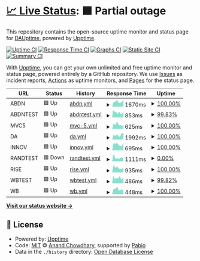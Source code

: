 # [📈 Live Status](https://DAUptime.github.io/upptime): <!--live status--> **🟧 Partial outage**

This repository contains the open-source uptime monitor and status page for [DAUptime](https://DAUptime.github.io/upptime), powered by [Upptime](https://github.com/upptime/upptime).

[![Uptime CI](https://github.com/DAUptime/upptime/workflows/Uptime%20CI/badge.svg)](https://github.com/DAUptime/upptime/actions?query=workflow%3A%22Uptime+CI%22)
[![Response Time CI](https://github.com/DAUptime/upptime/workflows/Response%20Time%20CI/badge.svg)](https://github.com/DAUptime/upptime/actions?query=workflow%3A%22Response+Time+CI%22)
[![Graphs CI](https://github.com/DAUptime/upptime/workflows/Graphs%20CI/badge.svg)](https://github.com/DAUptime/upptime/actions?query=workflow%3A%22Graphs+CI%22)
[![Static Site CI](https://github.com/DAUptime/upptime/workflows/Static%20Site%20CI/badge.svg)](https://github.com/DAUptime/upptime/actions?query=workflow%3A%22Static+Site+CI%22)
[![Summary CI](https://github.com/DAUptime/upptime/workflows/Summary%20CI/badge.svg)](https://github.com/DAUptime/upptime/actions?query=workflow%3A%22Summary+CI%22)

With [Upptime](https://upptime.js.org), you can get your own unlimited and free uptime monitor and status page, powered entirely by a GitHub repository. We use [Issues](https://github.com/DAUptime/upptime/issues) as incident reports, [Actions](https://github.com/DAUptime/upptime/actions) as uptime monitors, and [Pages](https://DAUptime.github.io/upptime) for the status page.

<!--start: status pages-->
<!-- This summary is generated by Upptime (https://github.com/upptime/upptime) -->
<!-- Do not edit this manually, your changes will be overwritten -->
<!-- prettier-ignore -->
| URL | Status | History | Response Time | Uptime |
| --- | ------ | ------- | ------------- | ------ |
| <img alt="" src="https://icons.duckduckgo.com/ip3/null.ico" height="13"> ABDN | 🟩 Up | [abdn.yml](https://github.com/DAUptime/upptime/commits/HEAD/history/abdn.yml) | <details><summary><img alt="Response time graph" src="./graphs/abdn/response-time-week.png" height="20"> 1670ms</summary><br><a href="https://DAUptime.github.io/upptime/history/abdn"><img alt="Response time 1169" src="https://img.shields.io/endpoint?url=https%3A%2F%2Fraw.githubusercontent.com%2FDAUptime%2Fupptime%2FHEAD%2Fapi%2Fabdn%2Fresponse-time.json"></a><br><a href="https://DAUptime.github.io/upptime/history/abdn"><img alt="24-hour response time 1879" src="https://img.shields.io/endpoint?url=https%3A%2F%2Fraw.githubusercontent.com%2FDAUptime%2Fupptime%2FHEAD%2Fapi%2Fabdn%2Fresponse-time-day.json"></a><br><a href="https://DAUptime.github.io/upptime/history/abdn"><img alt="7-day response time 1670" src="https://img.shields.io/endpoint?url=https%3A%2F%2Fraw.githubusercontent.com%2FDAUptime%2Fupptime%2FHEAD%2Fapi%2Fabdn%2Fresponse-time-week.json"></a><br><a href="https://DAUptime.github.io/upptime/history/abdn"><img alt="30-day response time 1586" src="https://img.shields.io/endpoint?url=https%3A%2F%2Fraw.githubusercontent.com%2FDAUptime%2Fupptime%2FHEAD%2Fapi%2Fabdn%2Fresponse-time-month.json"></a><br><a href="https://DAUptime.github.io/upptime/history/abdn"><img alt="1-year response time 1169" src="https://img.shields.io/endpoint?url=https%3A%2F%2Fraw.githubusercontent.com%2FDAUptime%2Fupptime%2FHEAD%2Fapi%2Fabdn%2Fresponse-time-year.json"></a></details> | <details><summary><a href="https://DAUptime.github.io/upptime/history/abdn">100.00%</a></summary><a href="https://DAUptime.github.io/upptime/history/abdn"><img alt="All-time uptime 99.95%" src="https://img.shields.io/endpoint?url=https%3A%2F%2Fraw.githubusercontent.com%2FDAUptime%2Fupptime%2FHEAD%2Fapi%2Fabdn%2Fuptime.json"></a><br><a href="https://DAUptime.github.io/upptime/history/abdn"><img alt="24-hour uptime 100.00%" src="https://img.shields.io/endpoint?url=https%3A%2F%2Fraw.githubusercontent.com%2FDAUptime%2Fupptime%2FHEAD%2Fapi%2Fabdn%2Fuptime-day.json"></a><br><a href="https://DAUptime.github.io/upptime/history/abdn"><img alt="7-day uptime 100.00%" src="https://img.shields.io/endpoint?url=https%3A%2F%2Fraw.githubusercontent.com%2FDAUptime%2Fupptime%2FHEAD%2Fapi%2Fabdn%2Fuptime-week.json"></a><br><a href="https://DAUptime.github.io/upptime/history/abdn"><img alt="30-day uptime 99.93%" src="https://img.shields.io/endpoint?url=https%3A%2F%2Fraw.githubusercontent.com%2FDAUptime%2Fupptime%2FHEAD%2Fapi%2Fabdn%2Fuptime-month.json"></a><br><a href="https://DAUptime.github.io/upptime/history/abdn"><img alt="1-year uptime 99.95%" src="https://img.shields.io/endpoint?url=https%3A%2F%2Fraw.githubusercontent.com%2FDAUptime%2Fupptime%2FHEAD%2Fapi%2Fabdn%2Fuptime-year.json"></a></details>
| <img alt="" src="https://icons.duckduckgo.com/ip3/null.ico" height="13"> ABDNTEST | 🟩 Up | [abdntest.yml](https://github.com/DAUptime/upptime/commits/HEAD/history/abdntest.yml) | <details><summary><img alt="Response time graph" src="./graphs/abdntest/response-time-week.png" height="20"> 853ms</summary><br><a href="https://DAUptime.github.io/upptime/history/abdntest"><img alt="Response time 861" src="https://img.shields.io/endpoint?url=https%3A%2F%2Fraw.githubusercontent.com%2FDAUptime%2Fupptime%2FHEAD%2Fapi%2Fabdntest%2Fresponse-time.json"></a><br><a href="https://DAUptime.github.io/upptime/history/abdntest"><img alt="24-hour response time 854" src="https://img.shields.io/endpoint?url=https%3A%2F%2Fraw.githubusercontent.com%2FDAUptime%2Fupptime%2FHEAD%2Fapi%2Fabdntest%2Fresponse-time-day.json"></a><br><a href="https://DAUptime.github.io/upptime/history/abdntest"><img alt="7-day response time 853" src="https://img.shields.io/endpoint?url=https%3A%2F%2Fraw.githubusercontent.com%2FDAUptime%2Fupptime%2FHEAD%2Fapi%2Fabdntest%2Fresponse-time-week.json"></a><br><a href="https://DAUptime.github.io/upptime/history/abdntest"><img alt="30-day response time 865" src="https://img.shields.io/endpoint?url=https%3A%2F%2Fraw.githubusercontent.com%2FDAUptime%2Fupptime%2FHEAD%2Fapi%2Fabdntest%2Fresponse-time-month.json"></a><br><a href="https://DAUptime.github.io/upptime/history/abdntest"><img alt="1-year response time 861" src="https://img.shields.io/endpoint?url=https%3A%2F%2Fraw.githubusercontent.com%2FDAUptime%2Fupptime%2FHEAD%2Fapi%2Fabdntest%2Fresponse-time-year.json"></a></details> | <details><summary><a href="https://DAUptime.github.io/upptime/history/abdntest">99.83%</a></summary><a href="https://DAUptime.github.io/upptime/history/abdntest"><img alt="All-time uptime 99.99%" src="https://img.shields.io/endpoint?url=https%3A%2F%2Fraw.githubusercontent.com%2FDAUptime%2Fupptime%2FHEAD%2Fapi%2Fabdntest%2Fuptime.json"></a><br><a href="https://DAUptime.github.io/upptime/history/abdntest"><img alt="24-hour uptime 100.00%" src="https://img.shields.io/endpoint?url=https%3A%2F%2Fraw.githubusercontent.com%2FDAUptime%2Fupptime%2FHEAD%2Fapi%2Fabdntest%2Fuptime-day.json"></a><br><a href="https://DAUptime.github.io/upptime/history/abdntest"><img alt="7-day uptime 99.83%" src="https://img.shields.io/endpoint?url=https%3A%2F%2Fraw.githubusercontent.com%2FDAUptime%2Fupptime%2FHEAD%2Fapi%2Fabdntest%2Fuptime-week.json"></a><br><a href="https://DAUptime.github.io/upptime/history/abdntest"><img alt="30-day uptime 99.96%" src="https://img.shields.io/endpoint?url=https%3A%2F%2Fraw.githubusercontent.com%2FDAUptime%2Fupptime%2FHEAD%2Fapi%2Fabdntest%2Fuptime-month.json"></a><br><a href="https://DAUptime.github.io/upptime/history/abdntest"><img alt="1-year uptime 99.99%" src="https://img.shields.io/endpoint?url=https%3A%2F%2Fraw.githubusercontent.com%2FDAUptime%2Fupptime%2FHEAD%2Fapi%2Fabdntest%2Fuptime-year.json"></a></details>
| <img alt="" src="https://icons.duckduckgo.com/ip3/null.ico" height="13"> MVC5 | 🟩 Up | [mvc-5.yml](https://github.com/DAUptime/upptime/commits/HEAD/history/mvc-5.yml) | <details><summary><img alt="Response time graph" src="./graphs/mvc-5/response-time-week.png" height="20"> 625ms</summary><br><a href="https://DAUptime.github.io/upptime/history/mvc-5"><img alt="Response time 672" src="https://img.shields.io/endpoint?url=https%3A%2F%2Fraw.githubusercontent.com%2FDAUptime%2Fupptime%2FHEAD%2Fapi%2Fmvc-5%2Fresponse-time.json"></a><br><a href="https://DAUptime.github.io/upptime/history/mvc-5"><img alt="24-hour response time 532" src="https://img.shields.io/endpoint?url=https%3A%2F%2Fraw.githubusercontent.com%2FDAUptime%2Fupptime%2FHEAD%2Fapi%2Fmvc-5%2Fresponse-time-day.json"></a><br><a href="https://DAUptime.github.io/upptime/history/mvc-5"><img alt="7-day response time 625" src="https://img.shields.io/endpoint?url=https%3A%2F%2Fraw.githubusercontent.com%2FDAUptime%2Fupptime%2FHEAD%2Fapi%2Fmvc-5%2Fresponse-time-week.json"></a><br><a href="https://DAUptime.github.io/upptime/history/mvc-5"><img alt="30-day response time 664" src="https://img.shields.io/endpoint?url=https%3A%2F%2Fraw.githubusercontent.com%2FDAUptime%2Fupptime%2FHEAD%2Fapi%2Fmvc-5%2Fresponse-time-month.json"></a><br><a href="https://DAUptime.github.io/upptime/history/mvc-5"><img alt="1-year response time 672" src="https://img.shields.io/endpoint?url=https%3A%2F%2Fraw.githubusercontent.com%2FDAUptime%2Fupptime%2FHEAD%2Fapi%2Fmvc-5%2Fresponse-time-year.json"></a></details> | <details><summary><a href="https://DAUptime.github.io/upptime/history/mvc-5">100.00%</a></summary><a href="https://DAUptime.github.io/upptime/history/mvc-5"><img alt="All-time uptime 100.00%" src="https://img.shields.io/endpoint?url=https%3A%2F%2Fraw.githubusercontent.com%2FDAUptime%2Fupptime%2FHEAD%2Fapi%2Fmvc-5%2Fuptime.json"></a><br><a href="https://DAUptime.github.io/upptime/history/mvc-5"><img alt="24-hour uptime 100.00%" src="https://img.shields.io/endpoint?url=https%3A%2F%2Fraw.githubusercontent.com%2FDAUptime%2Fupptime%2FHEAD%2Fapi%2Fmvc-5%2Fuptime-day.json"></a><br><a href="https://DAUptime.github.io/upptime/history/mvc-5"><img alt="7-day uptime 100.00%" src="https://img.shields.io/endpoint?url=https%3A%2F%2Fraw.githubusercontent.com%2FDAUptime%2Fupptime%2FHEAD%2Fapi%2Fmvc-5%2Fuptime-week.json"></a><br><a href="https://DAUptime.github.io/upptime/history/mvc-5"><img alt="30-day uptime 100.00%" src="https://img.shields.io/endpoint?url=https%3A%2F%2Fraw.githubusercontent.com%2FDAUptime%2Fupptime%2FHEAD%2Fapi%2Fmvc-5%2Fuptime-month.json"></a><br><a href="https://DAUptime.github.io/upptime/history/mvc-5"><img alt="1-year uptime 100.00%" src="https://img.shields.io/endpoint?url=https%3A%2F%2Fraw.githubusercontent.com%2FDAUptime%2Fupptime%2FHEAD%2Fapi%2Fmvc-5%2Fuptime-year.json"></a></details>
| <img alt="" src="https://icons.duckduckgo.com/ip3/null.ico" height="13"> DA | 🟩 Up | [da.yml](https://github.com/DAUptime/upptime/commits/HEAD/history/da.yml) | <details><summary><img alt="Response time graph" src="./graphs/da/response-time-week.png" height="20"> 1992ms</summary><br><a href="https://DAUptime.github.io/upptime/history/da"><img alt="Response time 1609" src="https://img.shields.io/endpoint?url=https%3A%2F%2Fraw.githubusercontent.com%2FDAUptime%2Fupptime%2FHEAD%2Fapi%2Fda%2Fresponse-time.json"></a><br><a href="https://DAUptime.github.io/upptime/history/da"><img alt="24-hour response time 1454" src="https://img.shields.io/endpoint?url=https%3A%2F%2Fraw.githubusercontent.com%2FDAUptime%2Fupptime%2FHEAD%2Fapi%2Fda%2Fresponse-time-day.json"></a><br><a href="https://DAUptime.github.io/upptime/history/da"><img alt="7-day response time 1992" src="https://img.shields.io/endpoint?url=https%3A%2F%2Fraw.githubusercontent.com%2FDAUptime%2Fupptime%2FHEAD%2Fapi%2Fda%2Fresponse-time-week.json"></a><br><a href="https://DAUptime.github.io/upptime/history/da"><img alt="30-day response time 1925" src="https://img.shields.io/endpoint?url=https%3A%2F%2Fraw.githubusercontent.com%2FDAUptime%2Fupptime%2FHEAD%2Fapi%2Fda%2Fresponse-time-month.json"></a><br><a href="https://DAUptime.github.io/upptime/history/da"><img alt="1-year response time 1609" src="https://img.shields.io/endpoint?url=https%3A%2F%2Fraw.githubusercontent.com%2FDAUptime%2Fupptime%2FHEAD%2Fapi%2Fda%2Fresponse-time-year.json"></a></details> | <details><summary><a href="https://DAUptime.github.io/upptime/history/da">100.00%</a></summary><a href="https://DAUptime.github.io/upptime/history/da"><img alt="All-time uptime 99.99%" src="https://img.shields.io/endpoint?url=https%3A%2F%2Fraw.githubusercontent.com%2FDAUptime%2Fupptime%2FHEAD%2Fapi%2Fda%2Fuptime.json"></a><br><a href="https://DAUptime.github.io/upptime/history/da"><img alt="24-hour uptime 100.00%" src="https://img.shields.io/endpoint?url=https%3A%2F%2Fraw.githubusercontent.com%2FDAUptime%2Fupptime%2FHEAD%2Fapi%2Fda%2Fuptime-day.json"></a><br><a href="https://DAUptime.github.io/upptime/history/da"><img alt="7-day uptime 100.00%" src="https://img.shields.io/endpoint?url=https%3A%2F%2Fraw.githubusercontent.com%2FDAUptime%2Fupptime%2FHEAD%2Fapi%2Fda%2Fuptime-week.json"></a><br><a href="https://DAUptime.github.io/upptime/history/da"><img alt="30-day uptime 99.96%" src="https://img.shields.io/endpoint?url=https%3A%2F%2Fraw.githubusercontent.com%2FDAUptime%2Fupptime%2FHEAD%2Fapi%2Fda%2Fuptime-month.json"></a><br><a href="https://DAUptime.github.io/upptime/history/da"><img alt="1-year uptime 99.99%" src="https://img.shields.io/endpoint?url=https%3A%2F%2Fraw.githubusercontent.com%2FDAUptime%2Fupptime%2FHEAD%2Fapi%2Fda%2Fuptime-year.json"></a></details>
| <img alt="" src="https://icons.duckduckgo.com/ip3/null.ico" height="13"> INNOV | 🟩 Up | [innov.yml](https://github.com/DAUptime/upptime/commits/HEAD/history/innov.yml) | <details><summary><img alt="Response time graph" src="./graphs/innov/response-time-week.png" height="20"> 695ms</summary><br><a href="https://DAUptime.github.io/upptime/history/innov"><img alt="Response time 738" src="https://img.shields.io/endpoint?url=https%3A%2F%2Fraw.githubusercontent.com%2FDAUptime%2Fupptime%2FHEAD%2Fapi%2Finnov%2Fresponse-time.json"></a><br><a href="https://DAUptime.github.io/upptime/history/innov"><img alt="24-hour response time 616" src="https://img.shields.io/endpoint?url=https%3A%2F%2Fraw.githubusercontent.com%2FDAUptime%2Fupptime%2FHEAD%2Fapi%2Finnov%2Fresponse-time-day.json"></a><br><a href="https://DAUptime.github.io/upptime/history/innov"><img alt="7-day response time 695" src="https://img.shields.io/endpoint?url=https%3A%2F%2Fraw.githubusercontent.com%2FDAUptime%2Fupptime%2FHEAD%2Fapi%2Finnov%2Fresponse-time-week.json"></a><br><a href="https://DAUptime.github.io/upptime/history/innov"><img alt="30-day response time 727" src="https://img.shields.io/endpoint?url=https%3A%2F%2Fraw.githubusercontent.com%2FDAUptime%2Fupptime%2FHEAD%2Fapi%2Finnov%2Fresponse-time-month.json"></a><br><a href="https://DAUptime.github.io/upptime/history/innov"><img alt="1-year response time 738" src="https://img.shields.io/endpoint?url=https%3A%2F%2Fraw.githubusercontent.com%2FDAUptime%2Fupptime%2FHEAD%2Fapi%2Finnov%2Fresponse-time-year.json"></a></details> | <details><summary><a href="https://DAUptime.github.io/upptime/history/innov">100.00%</a></summary><a href="https://DAUptime.github.io/upptime/history/innov"><img alt="All-time uptime 99.99%" src="https://img.shields.io/endpoint?url=https%3A%2F%2Fraw.githubusercontent.com%2FDAUptime%2Fupptime%2FHEAD%2Fapi%2Finnov%2Fuptime.json"></a><br><a href="https://DAUptime.github.io/upptime/history/innov"><img alt="24-hour uptime 100.00%" src="https://img.shields.io/endpoint?url=https%3A%2F%2Fraw.githubusercontent.com%2FDAUptime%2Fupptime%2FHEAD%2Fapi%2Finnov%2Fuptime-day.json"></a><br><a href="https://DAUptime.github.io/upptime/history/innov"><img alt="7-day uptime 100.00%" src="https://img.shields.io/endpoint?url=https%3A%2F%2Fraw.githubusercontent.com%2FDAUptime%2Fupptime%2FHEAD%2Fapi%2Finnov%2Fuptime-week.json"></a><br><a href="https://DAUptime.github.io/upptime/history/innov"><img alt="30-day uptime 100.00%" src="https://img.shields.io/endpoint?url=https%3A%2F%2Fraw.githubusercontent.com%2FDAUptime%2Fupptime%2FHEAD%2Fapi%2Finnov%2Fuptime-month.json"></a><br><a href="https://DAUptime.github.io/upptime/history/innov"><img alt="1-year uptime 99.99%" src="https://img.shields.io/endpoint?url=https%3A%2F%2Fraw.githubusercontent.com%2FDAUptime%2Fupptime%2FHEAD%2Fapi%2Finnov%2Fuptime-year.json"></a></details>
| <img alt="" src="https://icons.duckduckgo.com/ip3/null.ico" height="13"> RANDTEST | 🟥 Down | [randtest.yml](https://github.com/DAUptime/upptime/commits/HEAD/history/randtest.yml) | <details><summary><img alt="Response time graph" src="./graphs/randtest/response-time-week.png" height="20"> 1111ms</summary><br><a href="https://DAUptime.github.io/upptime/history/randtest"><img alt="Response time 1120" src="https://img.shields.io/endpoint?url=https%3A%2F%2Fraw.githubusercontent.com%2FDAUptime%2Fupptime%2FHEAD%2Fapi%2Frandtest%2Fresponse-time.json"></a><br><a href="https://DAUptime.github.io/upptime/history/randtest"><img alt="24-hour response time 1035" src="https://img.shields.io/endpoint?url=https%3A%2F%2Fraw.githubusercontent.com%2FDAUptime%2Fupptime%2FHEAD%2Fapi%2Frandtest%2Fresponse-time-day.json"></a><br><a href="https://DAUptime.github.io/upptime/history/randtest"><img alt="7-day response time 1111" src="https://img.shields.io/endpoint?url=https%3A%2F%2Fraw.githubusercontent.com%2FDAUptime%2Fupptime%2FHEAD%2Fapi%2Frandtest%2Fresponse-time-week.json"></a><br><a href="https://DAUptime.github.io/upptime/history/randtest"><img alt="30-day response time 1208" src="https://img.shields.io/endpoint?url=https%3A%2F%2Fraw.githubusercontent.com%2FDAUptime%2Fupptime%2FHEAD%2Fapi%2Frandtest%2Fresponse-time-month.json"></a><br><a href="https://DAUptime.github.io/upptime/history/randtest"><img alt="1-year response time 1120" src="https://img.shields.io/endpoint?url=https%3A%2F%2Fraw.githubusercontent.com%2FDAUptime%2Fupptime%2FHEAD%2Fapi%2Frandtest%2Fresponse-time-year.json"></a></details> | <details><summary><a href="https://DAUptime.github.io/upptime/history/randtest">0.00%</a></summary><a href="https://DAUptime.github.io/upptime/history/randtest"><img alt="All-time uptime 57.60%" src="https://img.shields.io/endpoint?url=https%3A%2F%2Fraw.githubusercontent.com%2FDAUptime%2Fupptime%2FHEAD%2Fapi%2Frandtest%2Fuptime.json"></a><br><a href="https://DAUptime.github.io/upptime/history/randtest"><img alt="24-hour uptime 0.00%" src="https://img.shields.io/endpoint?url=https%3A%2F%2Fraw.githubusercontent.com%2FDAUptime%2Fupptime%2FHEAD%2Fapi%2Frandtest%2Fuptime-day.json"></a><br><a href="https://DAUptime.github.io/upptime/history/randtest"><img alt="7-day uptime 0.00%" src="https://img.shields.io/endpoint?url=https%3A%2F%2Fraw.githubusercontent.com%2FDAUptime%2Fupptime%2FHEAD%2Fapi%2Frandtest%2Fuptime-week.json"></a><br><a href="https://DAUptime.github.io/upptime/history/randtest"><img alt="30-day uptime 1.38%" src="https://img.shields.io/endpoint?url=https%3A%2F%2Fraw.githubusercontent.com%2FDAUptime%2Fupptime%2FHEAD%2Fapi%2Frandtest%2Fuptime-month.json"></a><br><a href="https://DAUptime.github.io/upptime/history/randtest"><img alt="1-year uptime 57.60%" src="https://img.shields.io/endpoint?url=https%3A%2F%2Fraw.githubusercontent.com%2FDAUptime%2Fupptime%2FHEAD%2Fapi%2Frandtest%2Fuptime-year.json"></a></details>
| <img alt="" src="https://icons.duckduckgo.com/ip3/null.ico" height="13"> RISE | 🟩 Up | [rise.yml](https://github.com/DAUptime/upptime/commits/HEAD/history/rise.yml) | <details><summary><img alt="Response time graph" src="./graphs/rise/response-time-week.png" height="20"> 935ms</summary><br><a href="https://DAUptime.github.io/upptime/history/rise"><img alt="Response time 989" src="https://img.shields.io/endpoint?url=https%3A%2F%2Fraw.githubusercontent.com%2FDAUptime%2Fupptime%2FHEAD%2Fapi%2Frise%2Fresponse-time.json"></a><br><a href="https://DAUptime.github.io/upptime/history/rise"><img alt="24-hour response time 942" src="https://img.shields.io/endpoint?url=https%3A%2F%2Fraw.githubusercontent.com%2FDAUptime%2Fupptime%2FHEAD%2Fapi%2Frise%2Fresponse-time-day.json"></a><br><a href="https://DAUptime.github.io/upptime/history/rise"><img alt="7-day response time 935" src="https://img.shields.io/endpoint?url=https%3A%2F%2Fraw.githubusercontent.com%2FDAUptime%2Fupptime%2FHEAD%2Fapi%2Frise%2Fresponse-time-week.json"></a><br><a href="https://DAUptime.github.io/upptime/history/rise"><img alt="30-day response time 993" src="https://img.shields.io/endpoint?url=https%3A%2F%2Fraw.githubusercontent.com%2FDAUptime%2Fupptime%2FHEAD%2Fapi%2Frise%2Fresponse-time-month.json"></a><br><a href="https://DAUptime.github.io/upptime/history/rise"><img alt="1-year response time 989" src="https://img.shields.io/endpoint?url=https%3A%2F%2Fraw.githubusercontent.com%2FDAUptime%2Fupptime%2FHEAD%2Fapi%2Frise%2Fresponse-time-year.json"></a></details> | <details><summary><a href="https://DAUptime.github.io/upptime/history/rise">100.00%</a></summary><a href="https://DAUptime.github.io/upptime/history/rise"><img alt="All-time uptime 100.00%" src="https://img.shields.io/endpoint?url=https%3A%2F%2Fraw.githubusercontent.com%2FDAUptime%2Fupptime%2FHEAD%2Fapi%2Frise%2Fuptime.json"></a><br><a href="https://DAUptime.github.io/upptime/history/rise"><img alt="24-hour uptime 100.00%" src="https://img.shields.io/endpoint?url=https%3A%2F%2Fraw.githubusercontent.com%2FDAUptime%2Fupptime%2FHEAD%2Fapi%2Frise%2Fuptime-day.json"></a><br><a href="https://DAUptime.github.io/upptime/history/rise"><img alt="7-day uptime 100.00%" src="https://img.shields.io/endpoint?url=https%3A%2F%2Fraw.githubusercontent.com%2FDAUptime%2Fupptime%2FHEAD%2Fapi%2Frise%2Fuptime-week.json"></a><br><a href="https://DAUptime.github.io/upptime/history/rise"><img alt="30-day uptime 100.00%" src="https://img.shields.io/endpoint?url=https%3A%2F%2Fraw.githubusercontent.com%2FDAUptime%2Fupptime%2FHEAD%2Fapi%2Frise%2Fuptime-month.json"></a><br><a href="https://DAUptime.github.io/upptime/history/rise"><img alt="1-year uptime 100.00%" src="https://img.shields.io/endpoint?url=https%3A%2F%2Fraw.githubusercontent.com%2FDAUptime%2Fupptime%2FHEAD%2Fapi%2Frise%2Fuptime-year.json"></a></details>
| <img alt="" src="https://icons.duckduckgo.com/ip3/null.ico" height="13"> WBTEST | 🟩 Up | [wbtest.yml](https://github.com/DAUptime/upptime/commits/HEAD/history/wbtest.yml) | <details><summary><img alt="Response time graph" src="./graphs/wbtest/response-time-week.png" height="20"> 486ms</summary><br><a href="https://DAUptime.github.io/upptime/history/wbtest"><img alt="Response time 843" src="https://img.shields.io/endpoint?url=https%3A%2F%2Fraw.githubusercontent.com%2FDAUptime%2Fupptime%2FHEAD%2Fapi%2Fwbtest%2Fresponse-time.json"></a><br><a href="https://DAUptime.github.io/upptime/history/wbtest"><img alt="24-hour response time 603" src="https://img.shields.io/endpoint?url=https%3A%2F%2Fraw.githubusercontent.com%2FDAUptime%2Fupptime%2FHEAD%2Fapi%2Fwbtest%2Fresponse-time-day.json"></a><br><a href="https://DAUptime.github.io/upptime/history/wbtest"><img alt="7-day response time 486" src="https://img.shields.io/endpoint?url=https%3A%2F%2Fraw.githubusercontent.com%2FDAUptime%2Fupptime%2FHEAD%2Fapi%2Fwbtest%2Fresponse-time-week.json"></a><br><a href="https://DAUptime.github.io/upptime/history/wbtest"><img alt="30-day response time 590" src="https://img.shields.io/endpoint?url=https%3A%2F%2Fraw.githubusercontent.com%2FDAUptime%2Fupptime%2FHEAD%2Fapi%2Fwbtest%2Fresponse-time-month.json"></a><br><a href="https://DAUptime.github.io/upptime/history/wbtest"><img alt="1-year response time 843" src="https://img.shields.io/endpoint?url=https%3A%2F%2Fraw.githubusercontent.com%2FDAUptime%2Fupptime%2FHEAD%2Fapi%2Fwbtest%2Fresponse-time-year.json"></a></details> | <details><summary><a href="https://DAUptime.github.io/upptime/history/wbtest">99.82%</a></summary><a href="https://DAUptime.github.io/upptime/history/wbtest"><img alt="All-time uptime 99.53%" src="https://img.shields.io/endpoint?url=https%3A%2F%2Fraw.githubusercontent.com%2FDAUptime%2Fupptime%2FHEAD%2Fapi%2Fwbtest%2Fuptime.json"></a><br><a href="https://DAUptime.github.io/upptime/history/wbtest"><img alt="24-hour uptime 100.00%" src="https://img.shields.io/endpoint?url=https%3A%2F%2Fraw.githubusercontent.com%2FDAUptime%2Fupptime%2FHEAD%2Fapi%2Fwbtest%2Fuptime-day.json"></a><br><a href="https://DAUptime.github.io/upptime/history/wbtest"><img alt="7-day uptime 99.82%" src="https://img.shields.io/endpoint?url=https%3A%2F%2Fraw.githubusercontent.com%2FDAUptime%2Fupptime%2FHEAD%2Fapi%2Fwbtest%2Fuptime-week.json"></a><br><a href="https://DAUptime.github.io/upptime/history/wbtest"><img alt="30-day uptime 99.96%" src="https://img.shields.io/endpoint?url=https%3A%2F%2Fraw.githubusercontent.com%2FDAUptime%2Fupptime%2FHEAD%2Fapi%2Fwbtest%2Fuptime-month.json"></a><br><a href="https://DAUptime.github.io/upptime/history/wbtest"><img alt="1-year uptime 99.53%" src="https://img.shields.io/endpoint?url=https%3A%2F%2Fraw.githubusercontent.com%2FDAUptime%2Fupptime%2FHEAD%2Fapi%2Fwbtest%2Fuptime-year.json"></a></details>
| <img alt="" src="https://icons.duckduckgo.com/ip3/null.ico" height="13"> WB | 🟩 Up | [wb.yml](https://github.com/DAUptime/upptime/commits/HEAD/history/wb.yml) | <details><summary><img alt="Response time graph" src="./graphs/wb/response-time-week.png" height="20"> 448ms</summary><br><a href="https://DAUptime.github.io/upptime/history/wb"><img alt="Response time 479" src="https://img.shields.io/endpoint?url=https%3A%2F%2Fraw.githubusercontent.com%2FDAUptime%2Fupptime%2FHEAD%2Fapi%2Fwb%2Fresponse-time.json"></a><br><a href="https://DAUptime.github.io/upptime/history/wb"><img alt="24-hour response time 448" src="https://img.shields.io/endpoint?url=https%3A%2F%2Fraw.githubusercontent.com%2FDAUptime%2Fupptime%2FHEAD%2Fapi%2Fwb%2Fresponse-time-day.json"></a><br><a href="https://DAUptime.github.io/upptime/history/wb"><img alt="7-day response time 448" src="https://img.shields.io/endpoint?url=https%3A%2F%2Fraw.githubusercontent.com%2FDAUptime%2Fupptime%2FHEAD%2Fapi%2Fwb%2Fresponse-time-week.json"></a><br><a href="https://DAUptime.github.io/upptime/history/wb"><img alt="30-day response time 477" src="https://img.shields.io/endpoint?url=https%3A%2F%2Fraw.githubusercontent.com%2FDAUptime%2Fupptime%2FHEAD%2Fapi%2Fwb%2Fresponse-time-month.json"></a><br><a href="https://DAUptime.github.io/upptime/history/wb"><img alt="1-year response time 479" src="https://img.shields.io/endpoint?url=https%3A%2F%2Fraw.githubusercontent.com%2FDAUptime%2Fupptime%2FHEAD%2Fapi%2Fwb%2Fresponse-time-year.json"></a></details> | <details><summary><a href="https://DAUptime.github.io/upptime/history/wb">100.00%</a></summary><a href="https://DAUptime.github.io/upptime/history/wb"><img alt="All-time uptime 100.00%" src="https://img.shields.io/endpoint?url=https%3A%2F%2Fraw.githubusercontent.com%2FDAUptime%2Fupptime%2FHEAD%2Fapi%2Fwb%2Fuptime.json"></a><br><a href="https://DAUptime.github.io/upptime/history/wb"><img alt="24-hour uptime 100.00%" src="https://img.shields.io/endpoint?url=https%3A%2F%2Fraw.githubusercontent.com%2FDAUptime%2Fupptime%2FHEAD%2Fapi%2Fwb%2Fuptime-day.json"></a><br><a href="https://DAUptime.github.io/upptime/history/wb"><img alt="7-day uptime 100.00%" src="https://img.shields.io/endpoint?url=https%3A%2F%2Fraw.githubusercontent.com%2FDAUptime%2Fupptime%2FHEAD%2Fapi%2Fwb%2Fuptime-week.json"></a><br><a href="https://DAUptime.github.io/upptime/history/wb"><img alt="30-day uptime 100.00%" src="https://img.shields.io/endpoint?url=https%3A%2F%2Fraw.githubusercontent.com%2FDAUptime%2Fupptime%2FHEAD%2Fapi%2Fwb%2Fuptime-month.json"></a><br><a href="https://DAUptime.github.io/upptime/history/wb"><img alt="1-year uptime 100.00%" src="https://img.shields.io/endpoint?url=https%3A%2F%2Fraw.githubusercontent.com%2FDAUptime%2Fupptime%2FHEAD%2Fapi%2Fwb%2Fuptime-year.json"></a></details>

<!--end: status pages-->

[**Visit our status website →**](https://DAUptime.github.io/upptime)

## 📄 License

- Powered by: [Upptime](https://github.com/upptime/upptime)
- Code: [MIT](./LICENSE) © [Anand Chowdhary](https://anandchowdhary.com), supported by [Pabio](https://pabio.com)
- Data in the `./history` directory: [Open Database License](https://opendatacommons.org/licenses/odbl/1-0/)

